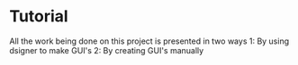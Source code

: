 # Tutorial

All the work being done on this project is presented in two ways
1: By using dsigner to make GUI's
2: By creating GUI's manually